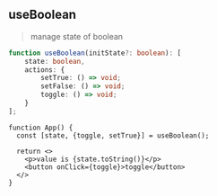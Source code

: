 ## useBoolean

> manage state of boolean

```typescript
function useBoolean(initState?: boolean): [
    state: boolean,
    actions: {
        setTrue: () => void;
        setFalse: () => void;
        toggle: () => void;
    }
];
```

```tsx
function App() {
  const [state, {toggle, setTrue}] = useBoolean();

  return <>
    <p>value is {state.toString()}</p>
    <button onClick={toggle}>toggle</button>
  </>
}
```